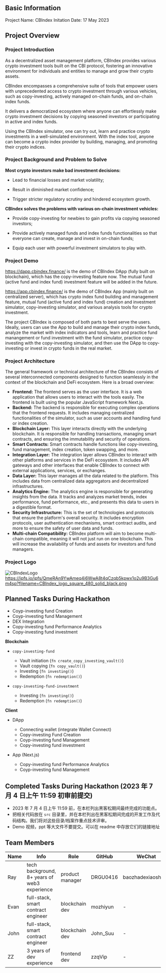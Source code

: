 ## Basic Information

Project Name: CBIndex
Initation Date: 17 May 2023

## Project Overview

### Project Introduction


As a decentralized asset management platform, CBIndex provides various crypto investment tools built on the CBI protocol, fostering an innovative environment for individuals and entities to manage and grow their crypto assets.

CBIndex encompasses a comprehensive suite of tools that empower users with unprecedented access to crypto investment through various vehicles, such as copy-investing, actively managed on-chain funds, and on-chain index funds.

It delivers a democratized ecosystem where anyone can effortlessly make crypto investment decisions by copying seasoned investors or participating in active and index funds.

Using the CBIndex simulator, one can try out, learn and practice crypto investments in a well-simulated environment. With the index tool, anyone can become a crypto index provider by building, managing, and promoting their crypto indices.

### Project Background and Problem to Solve

**Most crypto investors make bad investment decisions:**

- Lead to financial losses and market volatility;

- Result in diminished market confidence;

- Trigger stricter regulatory scrutiny and hindered ecosystem growth.

**CBIndex solves the problems with various on-chain investment vehicles:**

- Provide copy-investing for newbies to gain profits via copying seasoned investors;


- Provide actively managed funds and index funds functionalities so that everyone can create, manage and invest in on-chain funds;

- Equip each user with powerful investment simulators to play with.

### Project Demo

https://dapp.cbindex.finance/ is the demo of CBIndex DApp (fully built on blockchain), which has the copy-investing feature now. The mutual fund (active fund and index fund) investment feature will be added in the future.

https://app.cbindex.finance/ is the demo of CBIndex App (mainly built on centralized server), which has crypto index fund building and management feature, mutual fund (active fund and index fund) creation and investment simulator, copy-investing simulator, and various analysis tools for crypto investment.

The project CBIndex is composed of both parts to best serve the users. Ideally, users can use the App to build and manage their crypto index funds, analyze the market with index indicators and tools, learn and practice fund manangement or fund investment with the fund simulator, practice copy-investing with the copy-investing simulator, and then use the DApp to copy-investing or invest in crypto funds in the real market.

### Project Architecture


The general framework or technical architecture of the CBIndex consists of several interconnected components designed to function seamlessly in the context of the blockchain and DeFi ecosystem. Here is a broad overview:

- **Frontend:** The frontend serves as the user interface. It is a web application that allows users to interact with the tools easily. The frontend is built using the popular JavaScript framework Next.js.
- **Backend:** The backend is responsible for executing complex operations that the frontend requests. It includes managing centralized functionalities of the simulator, such as user accounts and handling fund or index creation.
- **Blockchain Layer:** This layer interacts directly with the underlying blockchain. It is responsible for handling transactions, managing smart contracts, and ensuring the immutability and security of operations.
- **Smart Contracts:** Smart contracts handle functions like copy-investing, fund management, index creation, token swapping, and more.
- **Integration Layer:** The integration layer allows CBIndex to interact with other platforms and services in the DeFi ecosystem. It includes API gateways and other interfaces that enable CBIndex to connect with external applications, services, or exchanges.
- **Data Layer:** This layer manages all the data related to the platform. This includes data from centralized data aggregators and decentralized infrastructures.
- **Analytics Engine:** The analytics engine is responsible for generating insights from the data. It tracks and analyzes market trends, index performance, fund performance, etc., and presents this data to users in a digestible format.
- **Security Infrastructure:** This is the set of technologies and protocols that ensure the platform's overall security. It includes encryption protocols, user authentication mechanisms, smart contract audits, and more to ensure the safety of user data and funds.
- **Multi-chain Compatibility:** CBIndex platform will aim to become multi-chain compatible, meaning it will not just run on one blockchain. This will increase the availability of funds and assets for investors and fund managers.

### Project Logo

![CBIndexLogo](https://ipfs.io/ipfs/QmeRAn9YwAmeq4i6WwA8t4qCzqb5kpwx1o2u9B3Gu6m4sp?filename=CBIndex_logo_square_480_solid_black.png "CBIndex Logo")
https://ipfs.io/ipfs/QmeRAn9YwAmeq4i6WwA8t4qCzqb5kpwx1o2u9B3Gu6m4sp?filename=CBIndex_logo_square_480_solid_black.png

## Planned Tasks During Hackathon

- Coyp-investing fund Creation
- Coyp-investing fund Management
- DEX Integration
- Copy-investing fund Performance Analytics
- Copy-investing fund investment

**Blockchain**

- `copy-investing-fund`

  - Vault initiation (`fn create_copy_investing_vault()`)
  - Vault copying (`fn copy_vault()`)
  - Investing (`fn investing()`)
  - Redemption (`fn redemption()`)

- `copy-investing-fund-investment`
  - Investing (`fn investing()`)
  - Redemption (`fn redemption()`)

**Client**

- DApp

  - Connecting wallet (integrate Wallet Connect)
  - Copy-investing Fund Creation
  - Coyp-investing fund Management
  - Copy-investing fund investment

- App (Next.js)
  - Copy-investing fund Performance Analytics
  - Coyp-investing fund Management

## Completed Tasks During Hackathon (2023 年 7 月 4 日上午 11:59 初审前提交)


- 2023 年 7 月 4 日上午 11:59 前，在本栏列出黑客松期间最终完成的功能点。
- 把相关代码放在 `src` 目录里，并在本栏列出在黑客松期间完成的开发工作及代码结构。我们将对这些目录/档案作重点技术评审。
- Demo 视频，ppt 等大文件不要提交。可以在 readme 中存放它们的链接地址

## Team Members

| Name   | Info   | Role   | GitHub | WeChat |
| ------ | ------ | ------ | ------ | ------ |
| Ray | tech background, 8+ years of web3 experience | product manager | DRGU0416 | baozhadexiaoshitou |
| Evan | full-stack, smart contract engineer | blockchain dev | mozhiyun | - |
| John | full-stack, smart contract engineer | blockchain dev | John_Suu | - |
| ZZ | 3 years of dev experience | frontend dev | zzqVip | - |

